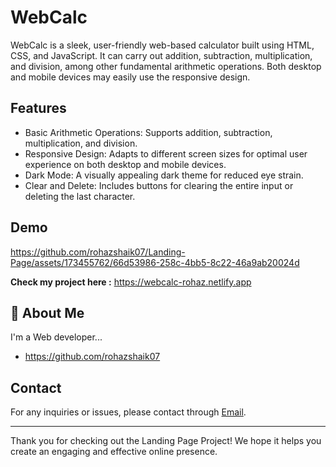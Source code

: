 
# WebCalc

WebCalc is a sleek, user-friendly web-based calculator built using HTML, CSS, and JavaScript. It can carry out addition, subtraction, multiplication, and division, among other fundamental arithmetic operations. Both desktop and mobile devices may easily use the responsive design.


## Features

- Basic Arithmetic Operations: Supports addition, subtraction, multiplication, and division.
- Responsive Design: Adapts to different screen sizes for optimal user experience on both desktop and mobile devices.
- Dark Mode: A visually appealing dark theme for reduced eye strain.
- Clear and Delete: Includes buttons for clearing the entire input or deleting the last character.


## Demo


https://github.com/rohazshaik07/Landing-Page/assets/173455762/66d53986-258c-4bb5-8c22-46a9ab20024d

**Check my project here :** https://webcalc-rohaz.netlify.app



## 🚀 About Me
I'm a Web developer...

- https://github.com/rohazshaik07

## Contact

For any inquiries or issues, please contact through [Email](shaikrohaz@gmail.com).

---

Thank you for checking out the Landing Page Project! We hope it helps you create an engaging and effective online presence.
